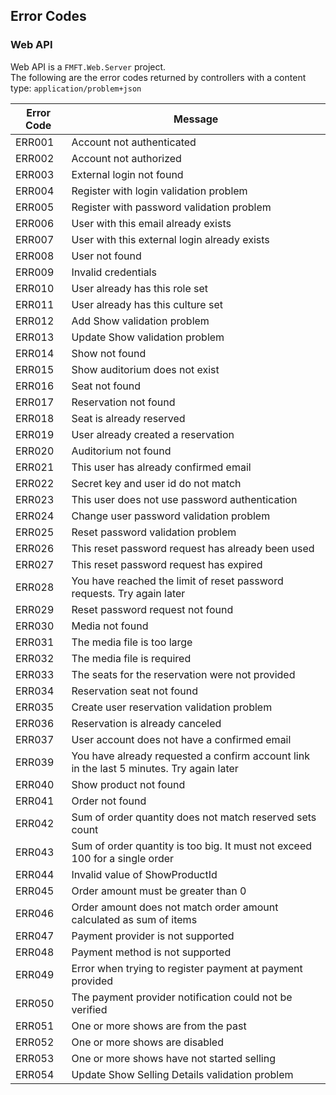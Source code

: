 ## Error Codes

### Web API
Web API is a `FMFT.Web.Server` project.  
The following are the error codes returned by controllers with a content type: `application/problem+json`

Error Code | Message 
--- | ---
ERR001 | Account not authenticated
ERR002 | Account not authorized
ERR003 | External login not found
ERR004 | Register with login validation problem
ERR005 | Register with password validation problem
ERR006 | User with this email already exists
ERR007 | User with this external login already exists
ERR008 | User not found
ERR009 | Invalid credentials
ERR010 | User already has this role set
ERR011 | User already has this culture set
ERR012 | Add Show validation problem
ERR013 | Update Show validation problem
ERR014 | Show not found
ERR015 | Show auditorium does not exist
ERR016 | Seat not found
ERR017 | Reservation not found
ERR018 | Seat is already reserved
ERR019 | User already created a reservation
ERR020 | Auditorium not found
ERR021 | This user has already confirmed email
ERR022 | Secret key and user id do not match 
ERR023 | This user does not use password authentication
ERR024 | Change user password validation problem
ERR025 | Reset password validation problem
ERR026 | This reset password request has already been used
ERR027 | This reset password request has expired
ERR028 | You have reached the limit of reset password requests. Try again later
ERR029 | Reset password request not found
ERR030 | Media not found
ERR031 | The media file is too large
ERR032 | The media file is required
ERR033 | The seats for the reservation were not provided
ERR034 | Reservation seat not found
ERR035 | Create user reservation validation problem
ERR036 | Reservation is already canceled
ERR037 | User account does not have a confirmed email
ERR039 | You have already requested a confirm account link in the last 5 minutes. Try again later
ERR040 | Show product not found
ERR041 | Order not found
ERR042 | Sum of order quantity does not match reserved sets count
ERR043 | Sum of order quantity is too big. It must not exceed 100 for a single order
ERR044 | Invalid value of ShowProductId
ERR045 | Order amount must be greater than 0
ERR046 | Order amount does not match order amount calculated as sum of items
ERR047 | Payment provider is not supported
ERR048 | Payment method is not supported
ERR049 | Error when trying to register payment at payment provided
ERR050 | The payment provider notification could not be verified
ERR051 | One or more shows are from the past
ERR052 | One or more shows are disabled
ERR053 | One or more shows have not started selling
ERR054 | Update Show Selling Details validation problem


